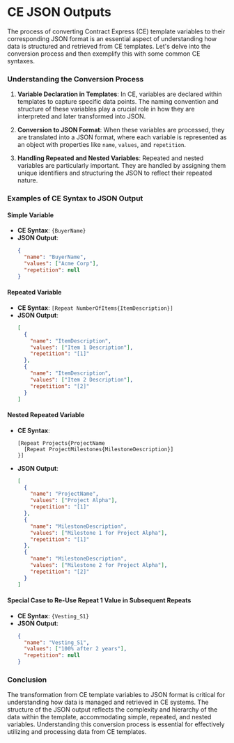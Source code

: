 # CE JSON Outputs

The process of converting Contract Express (CE) template variables to their corresponding JSON format is an essential
aspect of understanding how data is structured and retrieved from CE templates. Let's delve into the conversion
process and then exemplify this with some common CE syntaxes.

### Understanding the Conversion Process

1. **Variable Declaration in Templates**: In CE, variables are declared within templates to capture specific data points. The naming convention and structure of these variables play a crucial role in how they are interpreted and later transformed into JSON.

2. **Conversion to JSON Format**: When these variables are processed, they are translated into a JSON format, where each variable is represented as an object with properties like `name`, `values`, and `repetition`.

3. **Handling Repeated and Nested Variables**: Repeated and nested variables are particularly important. They are handled by assigning them unique identifiers and structuring the JSON to reflect their repeated nature.

### Examples of CE Syntax to JSON Output

#### Simple Variable
- **CE Syntax**: `{BuyerName}`
- **JSON Output**:
  ```json
  {
    "name": "BuyerName",
    "values": ["Acme Corp"],
    "repetition": null
  }
  ```

#### Repeated Variable
- **CE Syntax**: `[Repeat NumberOfItems{ItemDescription}]`
- **JSON Output**:
  ```json
  [
    {
      "name": "ItemDescription",
      "values": ["Item 1 Description"],
      "repetition": "[1]"
    },
    {
      "name": "ItemDescription",
      "values": ["Item 2 Description"],
      "repetition": "[2]"
    }
  ]
  ```

#### Nested Repeated Variable
- **CE Syntax**:
  ```
  [Repeat Projects{ProjectName
    [Repeat ProjectMilestones{MilestoneDescription}]
  }]
  ```
- **JSON Output**:
  ```json
  [
    {
      "name": "ProjectName",
      "values": ["Project Alpha"],
      "repetition": "[1]"
    },
    {
      "name": "MilestoneDescription",
      "values": ["Milestone 1 for Project Alpha"],
      "repetition": "[1]"
    },
    {
      "name": "MilestoneDescription",
      "values": ["Milestone 2 for Project Alpha"],
      "repetition": "[2]"
    }
  ]
  ```

#### Special Case to Re-Use Repeat 1 Value in Subsequent Repeats
- **CE Syntax**: `{Vesting_S1}`
- **JSON Output**:
  ```json
  {
    "name": "Vesting_S1",
    "values": ["100% after 2 years"],
    "repetition": null
  }
  ```

### Conclusion

The transformation from CE template variables to JSON format is critical for understanding how data is managed and retrieved in CE systems. The structure of the JSON output reflects the complexity and hierarchy of the data within the template, accommodating simple, repeated, and nested variables. Understanding this conversion process is essential for effectively utilizing and processing data from CE templates.
